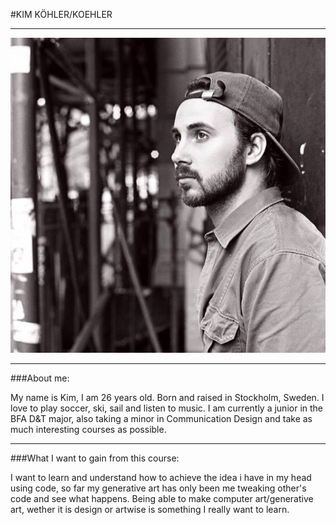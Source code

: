 #KIM KÖHLER/KOEHLER

------------------------------

![alt text](kim.jpg "KIM KOEHLER KILLING IT!")

------------------------------

###About me:

My name is Kim, I am 26 years old. Born and raised in Stockholm, Sweden. I love to play soccer, ski, sail and listen to music. I am currently a junior in the BFA D&T major, also taking a minor in Communication Design and take as much interesting courses as possible.

------------------------------

###What I want to gain from this course:

I want to learn and understand how to achieve the idea i have in my head using code, so far my generative art has only been me tweaking other's code and see what happens. Being able to make computer art/generative art, wether it is design or artwise is something I really want to learn.